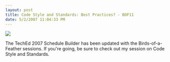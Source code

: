 ```yaml
---
layout: post
title: Code Style and Standards: Best Practices? - BOF11
date: 5/2/2007 11:04:33 PM
---
```


![](http://gwb.blob.core.windows.net/sdorman/WindowsLiveWriter/CodeStyleandStandardsBestPracticesBOF11_14473/image%7B0%7D11.png)

The TechEd 2007 Schedule Builder has been updated with the Birds-of-a-Feather sessions. If you're going, be sure to check out my session on Code Style and Standards.
